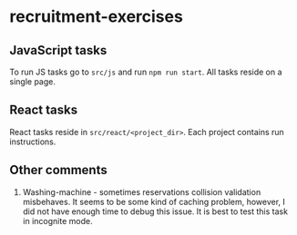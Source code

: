 # recruitment-exercises

## JavaScript tasks
To run JS tasks go to `src/js` and run `npm run start`. All tasks reside on a single page.

## React tasks
React tasks reside in `src/react/<project_dir>`. Each project contains run instructions.

## Other comments
1. Washing-machine - sometimes reservations collision validation misbehaves. It seems to be some kind of caching problem, however, I did not have enough time to debug this issue. It is best to test this task in incognite mode.
